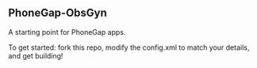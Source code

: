 PhoneGap-ObsGyn
---

A starting point for PhoneGap apps.

To get started: fork this repo, modify the config.xml to match your details, and get building!
